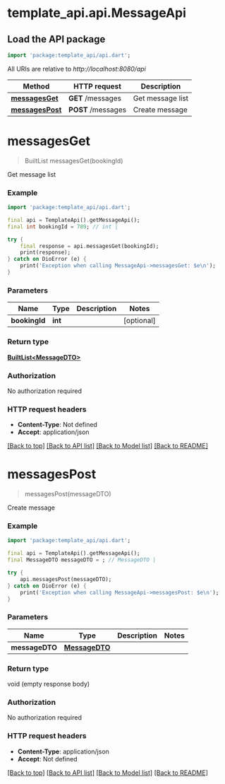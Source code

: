 # template_api.api.MessageApi

## Load the API package
```dart
import 'package:template_api/api.dart';
```

All URIs are relative to *http://localhost:8080/api*

Method | HTTP request | Description
------------- | ------------- | -------------
[**messagesGet**](MessageApi.md#messagesget) | **GET** /messages | Get message list
[**messagesPost**](MessageApi.md#messagespost) | **POST** /messages | Create message


# **messagesGet**
> BuiltList<MessageDTO> messagesGet(bookingId)

Get message list

### Example
```dart
import 'package:template_api/api.dart';

final api = TemplateApi().getMessageApi();
final int bookingId = 789; // int | 

try {
    final response = api.messagesGet(bookingId);
    print(response);
} catch on DioError (e) {
    print('Exception when calling MessageApi->messagesGet: $e\n');
}
```

### Parameters

Name | Type | Description  | Notes
------------- | ------------- | ------------- | -------------
 **bookingId** | **int**|  | [optional] 

### Return type

[**BuiltList&lt;MessageDTO&gt;**](MessageDTO.md)

### Authorization

No authorization required

### HTTP request headers

 - **Content-Type**: Not defined
 - **Accept**: application/json

[[Back to top]](#) [[Back to API list]](../README.md#documentation-for-api-endpoints) [[Back to Model list]](../README.md#documentation-for-models) [[Back to README]](../README.md)

# **messagesPost**
> messagesPost(messageDTO)

Create message

### Example
```dart
import 'package:template_api/api.dart';

final api = TemplateApi().getMessageApi();
final MessageDTO messageDTO = ; // MessageDTO | 

try {
    api.messagesPost(messageDTO);
} catch on DioError (e) {
    print('Exception when calling MessageApi->messagesPost: $e\n');
}
```

### Parameters

Name | Type | Description  | Notes
------------- | ------------- | ------------- | -------------
 **messageDTO** | [**MessageDTO**](MessageDTO.md)|  | 

### Return type

void (empty response body)

### Authorization

No authorization required

### HTTP request headers

 - **Content-Type**: application/json
 - **Accept**: Not defined

[[Back to top]](#) [[Back to API list]](../README.md#documentation-for-api-endpoints) [[Back to Model list]](../README.md#documentation-for-models) [[Back to README]](../README.md)


